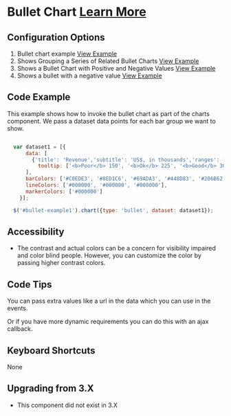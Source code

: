 
# Bullet Chart  [Learn More](#)

## Configuration Options

1. Bullet chart example [View Example]( /components/bullet/example-index)
2. Shows Grouping a Series of Related Bullet Charts [View Example]( /components/bullet/example-data-group)
2. Shows a Bullet Chart with Positive and Negative Values [View Example]( /components/bullet/example-negative-positive-value)
2. Shows a bullet with a negative value [View Example]( /components/bullet/example-negative-value)

## Code Example

This example shows how to invoke the bullet chart as part of the charts component. We pass a dataset data points for each bar group we want to show.
```javascript

  var dataset1 = [{
      data: [
        {'title': 'Revenue','subtitle': 'US$, in thousands','ranges': [150, 225, 300, 400, 600], 'measures': [220,270], 'markers': [250], url: 'http://someplace.com',
          tooltip: ['<b>Poor</b> 150', '<b>Ok</b> 225', '<b>Good</b> 300', '<b>Excellent</b> 400', '<b>Revenue</b> 600']}
      ],
      barColors: ['#C0EDE3', '#8ED1C6', '#69ADA3', '#448D83', '#206B62'],
      lineColors: ['#000000', '#000000', '#000000'],
      markerColors: ['#000000']
    }];

  $('#bullet-example1').chart({type: 'bullet', dataset: dataset1});


```

## Accessibility

- The contrast and actual colors can be a concern for visibility impaired and color blind people. However, you can customize the color by passing higher contrast colors.


## Code Tips

You can pass extra values like a url in the data which you can use in the events.

Or if you have more dynamic requirements you can do this with an ajax callback.


## Keyboard Shortcuts

None

## Upgrading from 3.X

-   This component did not exist in 3.X
